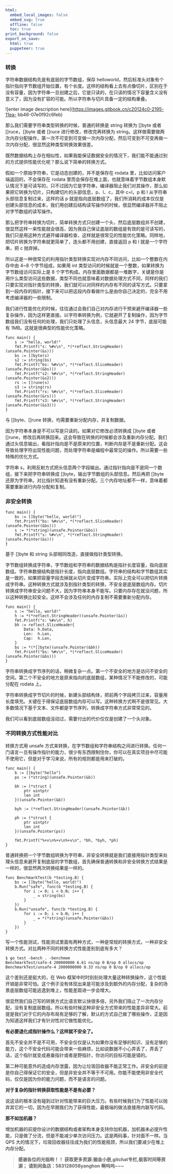 ```yaml
---
html:
  embed_local_images: false
  embed_svg: true
  offline: false
  toc: true
print_background: false
export_on_save:
  html: true
  puppeteer: true
---
```

### 转换

字符串数据结构先是有底层的字节数组，保存
helloworld，然后标准头对象有个指针指向字节数组开始位置，有个长度。这样的结构看上去有点像切片，区别在于没有容量，因为字符串一旦创建之后，它是只读的，在只读的情况下容量含义没有意义了，因为没有扩容的可能。所以字符串与切片具备一定的结构重叠。

![enter image description here](https://images.gitbook.cn/c20124c0-2195-11ea-
bb46-07e0f92c6feb)

那么我们需要字符串类型转换的时候，普通的转换是 string 转换为 []byte 或者 []ruce，[]byte 或者 []ruce
进行修改，修改完再转换为
string。这样做需要做两次内存分配操作，第一次不可变到可变做一次内存分配，然后可变到不可变再做一次内存分配，很显然这种类型转换效果很差。

既然数据结构上存在相似性，如果我能保证数据安全的情况下，我们能不能通过别的方式提供性能优化呢？那么说下简单的转换方式。

假如一个原始字符串，它是动态创建的，并不是保存在 rodata 里，比如访问客户端返回的，不会保存在 rodata
里而会保存在堆上面，也就意味着字节数组本身默认情况下是可读写的，只不过因为它是字符串，编译器阻止我们对其操作，那么如果把它转换为切片，只构建切片的头部信息，p、l、c，其中
c=l，p 和 l 从字符串头部信息复制过来，这样的话 p
就是指向底层数组了，我们所消耗的成本仅仅是创建头部信息的成本，我们用创建后结构读写操作的时候，很显然编译器并不阻止对字节数组的读写操作。

那么把字符串转换为切片，简单转换方式只创建一个头，然后底层数组并不创建，很显然这样一来性能就会很高，因为我自己保证底层的数组是有效的是可读写的，我们只是用这种方式避开编译器检查，这样就是很常见的性能优化策略。同样地，把切片转换为字符串就更简单了，连头都不用创建，直接返回
p 和 l 就是一个字符串，把 c 抛弃掉。

所以这是一种很常见的利用指针类型转换实现对内存不同访问，比如一个整数在内存中由 4~8 个字节组成，如果用 int
类型访问的时候就是一个整数，如果转换为字节数组访问实际上是 8
个字节构成。内存里面数据都是一堆数字，关键是你是用什么类型访问这些数据，类型不同也就意味着对数据处理方式不同，同样的我们只要实现对指针类型的转换，我们就可以对同样的内存有不同的读写方式。只要拿到一段内存的指针，接下来可以把这段内存看做什么是由你自己决定的，完全不用考虑编译器的一些限制。

我们进行性能优化的时候，往往通过会我们自己对内存进行干预来避开编译器一些复杂操作，因为这样更直接。以字符串转换为例，它就避开了复制操作，因为字节数组我们没有任何的处理，我们只处理了头信息，头信息最大
24 字节，底层可能有 1MB。这就是很典型的性能优化策略。

    
    
    func main() {
        s := "hello, world!"
        fmt.Printf("s: %#v\n", *(*reflect.StringHeader)(unsafe.Pointer(&s)))
        bs := []byte(s)
        s2 := string(bs)
        fmt.Printf("bs: %#v\n", *(*reflect.SliceHeader)(unsafe.Pointer(&bs)))
        fmt.Printf("s2: %#v\n", *(*reflect.StringHeader)(unsafe.Pointer(&s2)))
        rs := []rune(s)
        s3 := string(rs)
        fmt.Printf("rs: %#v\n", *(*reflect.SliceHeader)(unsafe.Pointer(&rs)))
        fmt.Printf("s3: %#v\n", *(*reflect.StringHeader)(unsafe.Pointer(&s3)))
    }
    

与 []byte、[]rune 转换，均需要重新分配内存，并复制数据。

因为字符串本身是不可以写是只读的。如果对它修改必须转换成 []byte 或者
[]rune，修改后再转换回来。这会导致在转换的时候都会涉及重新内存分配。我们通过头信息输出，看指针指向是不是原来的位置，判断内存是不是重新分配。这会导致处理字符出现性能问题，而处理字符串是编程中最常见的操作。所以需要一些特殊的优化方式。

字符串 s，利用反射方式把头信息两个字段输出。通过指针指向是不是同一个数组，接下来把字符串转换成 []byte，输出字节数组的头部信息。然后再把
[]byte 还原为字符串。对比指针知道有没有重新分配。三个内存地址都不一样，意味着都需要重新进行内存分配和复制。

### 非安全转换

    
    
    func main() {
        bs := []byte("hello, world!")
        fmt.Printf("bs: %#v\n", *(*reflect.SliceHeader)(unsafe.Pointer(&bs)))
        s := *(*string)(unsafe.Pointer(&bs))
        fmt.Printf("s: %#v\n", *(*reflect.StringHeader)(unsafe.Pointer(&s)))
    }
    

基于 []byte 和 string 头部相同改造，直接做指针类型转换。

字节数组转换成字符串，字节数组和字符串的数据结构是指针长度容量，指向底层数组。字符串数据结构是指针长度，指向底层数组。字符串的结构和字节数组其实是一致的，如果把容量字段去掉就从切片变成字符串。实际上完全可以把切片转换成字符串。这种转换方式就涉及到指针类型的转换，不安全是底层数组内存。切片转换成字符串安全问题不大，因为字符串本身不能写。只要内存存在就没问题，所以这种转换比较安全。这样不会涉及任何的内存复制不需要重新分配内存。

    
    
    func main() {
        s := "hello, world!"
        h := *(*reflect.StringHeader)(unsafe.Pointer(&s))
        fmt.Printf("s: %#v\n", h)
        bh := reflect.SliceHeader{
            Data: h.Data,
            Len:  h.Len,
            Cap:  h.Len,
        }
        bs := *(*[]byte)(unsafe.Pointer(&bh))
        fmt.Printf("bs: %#v\n", *(*reflect.SliceHeader)(unsafe.Pointer(&bs)))
    }
    

字符串转换成字节序列的话，稍微复杂一点。第一个不安全的地方是访问不安全的空间。第二个不安全的地方是原来指向的底层数组，某种情况下不能修改的，可能分配在
rodata 上。

字符串转换成字节切片的时候，新建头部结构体，把前两个字段拷贝过来，容量用长度填充。关键在于得保证底层数组内存可以写。这种转换方式啊不是很常见。大多数情况下基于文本、文件都是字节序列，转换成字符串方式非常常见的。

我们可以看到底层数组没动过，需要付出的代价仅仅是创建了一个头对象。

### 不同转换方式性能对比

转换方式用 unsafe
方式来转换，在字节数组和字符串结构之间进行转换。任何一门语言一旦有操作指针的能力，很少有东西限制住你，你可以在真实项目中尽可能不使用它，但是对于学习来说，所有的规则都是用来打破的。

    
    
    func main() {
        b := []byte("hello")
        ps := (*string)(unsafe.Pointer(&b))
    
        bh := (*struct {
            ptr uintptr
            len int
        })(unsafe.Pointer(&b))
    
        byh := (*reflect.StringHeader)(unsafe.Pointer(&b))
    
        ph := (*struct {
            ptr uintptr
            len int
        })(unsafe.Pointer(ps))
    
        fmt.Printf("%+v\n%+v\n%+v\n", *bh, *byh, *ph)
    }
    

普通转换把一个字节数组转换为字符串，非安全转换就是我们直接用指针类型来处理头信息来避开复制底层的字节数组，首先确保普通转换和非安全转换方式结果是一样的，很显然两次转换结果是一样的。

    
    
    func BenchmarkTest(b *testing.B) {
        bs := []byte("hello, world!")
        b.Run("safe", func(b *testing.B) {
            for i := 0; i < b.N; i++ {
                _ = string(bs)
            }
        })
        b.Run("unsafe", func(b *testing.B) {
            for i := 0; i < b.N; i++ {
                _ = *(*string)(unsafe.Pointer(&bs))
            }
        })
    }
    

写一个性能测试，性能测试里面有两种方式，一种是常规的转换方式，一种非安全转换方式。对比两种不同的转换方式性能差别到底有多大？

    
    
    $ go test -bench . -benchmem
    BenchmarkTest/safe-4 200000000 6.61 ns/op 0 B/op 0 allocs/op
    BenchmarkTest/unsafe-4 2000000000 0.33 ns/op 0 B/op 0 allocs/op
    

这个差别还是挺大的，在 Web
框架中时时刻刻处理大量这种转换操作，这个性能开销是非常可怕。这个例子没有体现出来是可能涉及到额外的内存分配，复杂的场景底层数组可能逃逸到堆上，性能差距进一步会增大。

很显然我们自己写的转换方式比语言默认快很多倍，另外我们阻止了一次内存分配，没有复制底层数组。所以有些时候这种非安全方式带来的性能差异非常大。前提是我们对于它的内存布局有足够的了解，默认的方式自己做了哪些操作，正是因为知道这样我们才有针对性对它做性能优化。

**有必要退化成指针操作么？这样就不安全了。**

首先不安全并不是不可用，不安全仅仅是认为如果你没有足够的知识、没有足够的能力，这个不安全代码可能会带来一些麻烦，比如说数据不小心弄丢了，弄丢了话，这个指针就变成悬垂指针或者是野指针，你访问的目标可能是错的。

第二种可能意外的造成内存泄露，因为让垃圾回收器不能正常工作。非安全的前提是你自己得保证它的安全，但是非安全并不等于不可用。你能不能使用非安全代码，仅仅是因为你的能力问题，而不是语言的问题。

**对于复杂的指针转换获取性能是不是有必要？**

说这话的根本没有碰到过针对性能带来的巨大压力。有些时候我们为了性能可以抛弃其它的一切，因为在早期我们为了获得性能，最极端的做法直接用内联写代码。

**那不如加机器？**

增加机器的前提你设计的数据结构或者架构本身支持你加机器，加机器未必提升性能，只是做了分流，但是不能减少单次访问压力。这是两码事，针对面不一样。当 QPS
大的情况下，垃圾回收器往往成为我们的性能瓶颈，所以我们要减少在堆上内存分配。

> **感谢各位的光临哟！！**
> **获取更多资源:掘金小册,gitchat专栏,极客时间等资源；**
> **请到闲鱼店：583128058yanghon**
> **啊呜呜~~~**